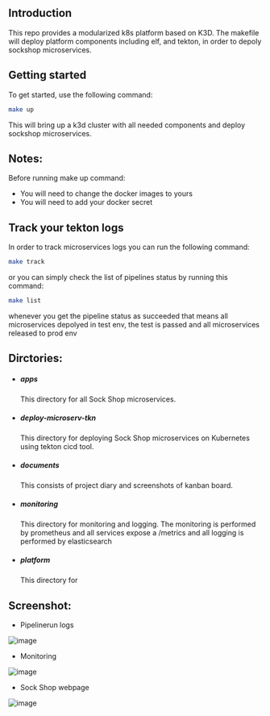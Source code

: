 ## Introduction
This repo provides a modularized k8s platform based on K3D. The makefile will deploy platform components including elf, and tekton, in order to depoly sockshop microservices.

## Getting started
To get started, use the following command:

```bash
make up
```
This will bring up a k3d cluster with all needed components and deploy sockshop microservices.

## Notes:
Before running make up command:
- You will need to change the docker images to yours
- You will need to add your docker secret
                                        
## Track your tekton logs 
In order to track microservices logs you can run the following command:

```bash
make track
```

or you can simply check the list of pipelines status by running this command:

```bash
make list
```
whenever you get the pipeline status as succeeded that means all microservices depolyed in test env, the test is passed and all microservices released to prod env

## Dirctories:
- #####  apps

  This directory for all Sock Shop microservices.
- #####  deploy-microserv-tkn
  This directory for deploying Sock Shop microservices on Kubernetes using tekton cicd tool.
- #####  documents
  This consists of project diary and screenshots of kanban board. 
- #####  monitoring
  This directory for monitoring and logging. The monitoring is performed by prometheus and all services expose a /metrics and all logging is performed by elasticsearch 
- #####  platform
  This directory for 
## Screenshot:
- Pipelinerun logs 

![image](https://user-images.githubusercontent.com/44238363/97749311-e5d73100-1aff-11eb-9e14-847c7836eb6e.png)

- Monitoring 

![image](https://user-images.githubusercontent.com/44238363/97751983-449ea980-1b04-11eb-9df9-dfa4869e2465.png)

- Sock Shop webpage

![image](https://user-images.githubusercontent.com/44238363/97751665-b9251880-1b03-11eb-9249-fe506e7cac80.png)
